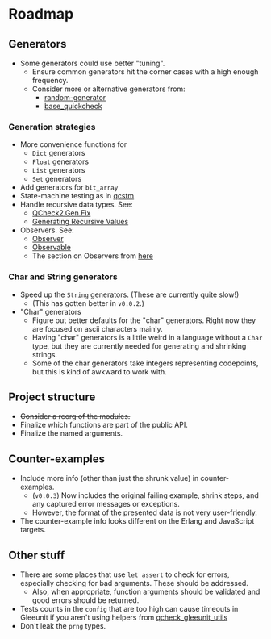 # Roadmap

## Generators

- Some generators could use better "tuning".
  - Ensure common generators hit the corner cases with a high enough frequency.
  - Consider more or alternative generators from:
    - [random-generator](https://github.com/gasche/random-generator)
    - [base_quickcheck](https://github.com/janestreet/base_quickcheck)

### Generation strategies

- More convenience functions for
  - `Dict` generators
  - `Float` generators
  - `List` generators
  - `Set` generators
- Add generators for `bit_array`
- State-machine testing as in [qcstm](https://github.com/jmid/qcstm)
- Handle recursive data types. See:
  - [QCheck2.Gen.Fix](https://ocaml.org/p/qcheck-core/latest/doc/QCheck2/Gen/index.html#recursive-data-structures)
  - [Generating Recursive Values](https://ocaml.org/p/base_quickcheck/latest/doc/Base_quickcheck/Generator/index.html#generating-recursive-values)
- Observers. See:
  - [Observer](https://ocaml.org/p/base_quickcheck/latest/doc/Base_quickcheck/Observer/index.html)
  - [Observable](https://ocaml.org/p/qcheck-core/latest/doc/QCheck2/Observable/index.html)
  - The section on Observers from [here](https://blog.janestreet.com/quickcheck-for-core/)

### Char and String generators

- Speed up the `String` generators. (These are currently quite slow!)
  - (This has gotten better in `v0.0.2`.)
- "Char" generators
  - Figure out better defaults for the "char" generators. Right now they are focused on ascii characters mainly.
  - Having "char" generators is a little weird in a language without a `Char` type, but they are currently needed for generating and shrinking strings.
  - Some of the char generators take integers representing codepoints, but this is kind of awkward to work with.

## Project structure

- ~~Consider a reorg of the modules.~~
- Finalize which functions are part of the public API.
- Finalize the named arguments.

## Counter-examples

- Include more info (other than just the shrunk value) in counter-examples.
  - (`v0.0.3`) Now includes the original failing example, shrink steps, and any captured error messages or exceptions.
  - However, the format of the presented data is not very user-friendly.
- The counter-example info looks different on the Erlang and JavaScript targets.

## Other stuff

- There are some places that use `let assert` to check for errors, especially checking for bad arguments. These should be addressed.
  - Also, when appropriate, function arguments should be validated and good errors should be returned.
- Tests counts in the `config` that are too high can cause timeouts in Gleeunit if you aren't using helpers from [qcheck_gleeunit_utils](https://github.com/mooreryan/qcheck_gleeunit_utils)
- Don't leak the `prng` types.
